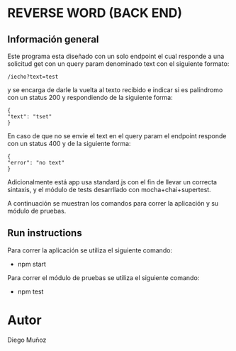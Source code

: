 # REVERSE WORD (BACK END)
## Información general
Este programa esta diseñado con un solo endpoint el cual responde a una solicitud get con un query param denominado text con el siguiente formato:
 ```
 /iecho?text=test
  ```
y se encarga de darle la vuelta al texto recibido e indicar si es palíndromo con un status 200 y respondiendo de la siguiente forma:
 ```
 {
"text": "tset"
}
  ```

En caso de que no se envie el text en el query param el endpoint responde con un status 400 y de la siguiente forma:
 ```
{
"error": "no text"
}

  ```
  Adicionalmente está app usa standard.js con el fin de llevar un correcta sintaxis, y el módulo de tests desarrllado con mocha+chai+supertest.

  A continuación se muestran los comandos para correr la aplicación y su módulo de pruebas.
## Run instructions
Para correr la aplicación se utiliza el siguiente comando:
* npm start

Para correr el módulo de pruebas se utiliza el siguiente comando:
* npm test 

# Autor
Diego Muñoz